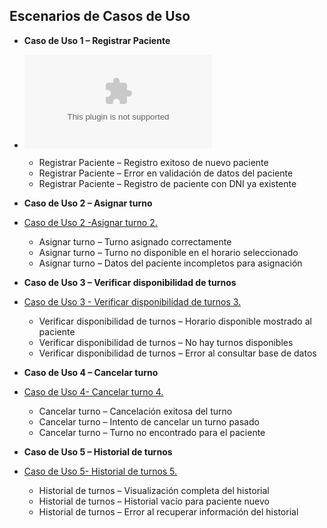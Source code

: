 ## Escenarios de Casos de Uso

- **Caso de Uso 1 – Registrar Paciente**
- ![Caso de Uso 1 -Registrar Paciente 1.](https://github.com/user-attachments/files/19839447/Caso.de.Uso.1.-Registrar.Paciente.1.xlsx)
  - Registrar Paciente – Registro exitoso de nuevo paciente
  - Registrar Paciente – Error en validación de datos del paciente
  - Registrar Paciente – Registro de paciente con DNI ya existente

- **Caso de Uso 2 – Asignar turno**
- [Caso de Uso 2 -Asignar turno 2.](https://github.com/user-attachments/files/19839967/Caso.de.Uso.2.-Asignar.turno.2.xlsx)
  - Asignar turno – Turno asignado correctamente
  - Asignar turno – Turno no disponible en el horario seleccionado
  - Asignar turno – Datos del paciente incompletos para asignación

- **Caso de Uso 3 – Verificar disponibilidad de turnos**
- [Caso de Uso 3 - Verificar disponibilidad de turnos  3.](https://github.com/user-attachments/files/19840412/Caso.de.Uso.3.-.Verificar.disponibilidad.de.turnos.3.xlsx)
  - Verificar disponibilidad de turnos – Horario disponible mostrado al paciente
  - Verificar disponibilidad de turnos – No hay turnos disponibles
  - Verificar disponibilidad de turnos – Error al consultar base de datos

- **Caso de Uso 4 – Cancelar turno**
- [Caso de Uso 4- Cancelar turno  4.](https://github.com/user-attachments/files/19840464/Caso.de.Uso.4-.Cancelar.turno.4.xlsx)
  - Cancelar turno – Cancelación exitosa del turno
  - Cancelar turno – Intento de cancelar un turno pasado
  - Cancelar turno – Turno no encontrado para el paciente

- **Caso de Uso 5 – Historial de turnos**

- [Caso de Uso 5- Historial de turnos  5.](https://github.com/user-attachments/files/19840465/Caso.de.Uso.5-.Historial.de.turnos.5.xlsx)

  - Historial de turnos – Visualización completa del historial
  - Historial de turnos – Historial vacío para paciente nuevo
  - Historial de turnos – Error al recuperar información del historial

